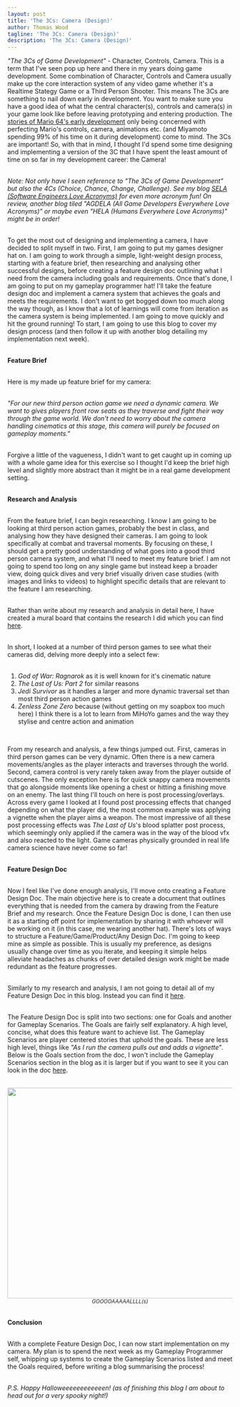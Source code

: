 ```yaml
---
layout: post
title: 'The 3Cs: Camera (Design)'
author: Thomas Wood
tagline: 'The 3Cs: Camera (Design)'
description: 'The 3Cs: Camera (Design)'
---
```


<p align="left">
  <i>"The 3Cs of Game Development"</i> - Character, Controls, Camera. This is a term that I've seen pop up here and there in my years doing game development. Some combination of Character, Controls and Camera usually make up the core interaction system of any video game whether it's a Realtime Stategy Game or a Third Person Shooter. This means The 3Cs are something to nail down early in development. You want to make sure you have a good idea of what the central character(s), controls and camera(s) in your game look like before leaving prototyping and entering production. The <a href="https://pixelatron.com/blog/the-making-of-super-mario-64-full-giles-goddard-interview-ngc/">stories of Mario 64's early development</a> only being concerned with perfecting Mario's controls, camera, animations etc. (and Miyamoto spending 99% of his time on it during development) come to mind. The 3Cs are important! So, with that in mind, I thought I'd spend some time designing and implementing a version of the 3C that I have spent the least amount of time on so far in my development career: the Camera!<br/><br/>
  
  <i>Note: Not only have I seen reference to "The 3Cs of Game Development" but also the 4Cs (Choice, Chance, Change, Challenge). See my blog <a href="https://helloimtw.me/pages/blogs/sela.html">SELA (Software Engineers Love Acronyms)</a> for even more acronym fun! On review, another blog tiled "AGDELA (All Game Developers Everywhere Love Acronyms)" or maybe even "HELA (Humans Everywhere Love Acronyms)" might be in order!</i><br/><br/>

  To get the most out of designing and implementing a camera, I have decided to split myself in two. First, I am going to put my games designer hat on. I am going to work through a simple, light-weight design process, starting with a feature brief, then researching and analysing other successful designs, before creating a feature design doc outlining what I need from the camera including goals and requirements. Once that's done, I am going to put on my gameplay programmer hat! I'll take the feature design doc and implement a camera system that achieves the goals and meets the requirements. I don't want to get bogged down too much along the way though, as I know that a lot of learnings will come from iteration as the camera system is being implemented. I am going to move quickly and hit the ground running! To start, I am going to use this blog to cover my design process (and then follow it up with another blog detailing my implementation next week).<br/><br/>

  <b>Feature Brief</b><br/><br/>

  Here is my made up feature brief for my camera:<br/><br/>

  <i>"For our new third person action game we need a dynamic camera. We want to gives players front row seats as they traverse and fight their way through the game world. We don't need to worry about the camera handling cinematics at this stage, this camera will purely be focused on gameplay moments."</i><br/><br/>

  Forgive a little of the vagueness, I didn't want to get caught up in coming up with a whole game idea for this exercise so I thought I'd keep the brief high level and slightly more abstract than it might be in a real game development setting.<br/><br/>
  
  <b>Research and Analysis</b><br/><br/>

  From the feature brief, I can begin researching. I know I am going to be looking at third person action games, probably the best in class, and analysing how they have designed their cameras. I am going to look specifically at combat and traversal moments. By focusing on these, I should get a pretty good understanding of what goes into a good third person camera system, and what I'll need to meet my feature brief. I am not going to spend too long on any single game but instead keep a broader view, doing quick dives and very brief visually driven case studies (with images and links to videos) to highlight specific details that are relevant to the feature I am researching.<br/><br/>

  Rather than write about my research and analysis in detail here, I have created a mural board that contains the research I did which you can find <a href="https://app.mural.co/t/asfadsf8488/m/asfadsf8488/1761920395146/77602e8713fa712ec7d742173beeac191712cb6d?sender=uc97fc6a5de48809d05dc4099">here</a>.<br/><br/>

In short, I looked at a number of third person games to see what their cameras did, delving more deeply into a select few:<br/><br/>

<ol type="2"><li><i>God of War: Ragnarok</i> as it is well known for it's cinematic nature</li><li><i>The Last of Us: Part 2</i> for similar reasons</li><li><i>Jedi Survivor</i> as it handles a larger and more dynamic traversal set than most third person action games</li><li><i>Zenless Zone Zero</i> because (without getting on my soapbox too much here) I think there is a lot to learn from MiHoYo games and the way they stylise and centre action and animation</li></ol><br/>

   From my research and analysis, a few things jumped out. First, cameras in third person games can be very dynamic. Often there is a new camera movements/angles as the player interacts and traverses through the world. Second, camera control is very rarely taken away from the player outside of cutscenes. The only exception here is for quick snappy camera movements that go alongside moments like opening a chest or hitting a finishing move on an enemy. The last thing I'll touch on here is post processing/overlays. Across every game I looked at I found post processing effects that changed depending on what the player did, the most common example was applying a vignette when the player aims a weapon. The most impressive of all these post processing effects was <i>The Last of Us</i>'s blood splatter post process, which seemingly only applied if the camera was in the way of the blood vfx and also reacted to the light. Game cameras physically grounded in real life camera science have never come so far!<br/><br/>
  
  <b>Feature Design Doc</b><br/><br/>

  Now I feel like I've done enough analysis, I'll move onto creating a Feature Design Doc. The main objective here is to create a document that outlines everything that is needed from the camera by drawing from the Feature Brief and my research. Once the Feature Design Doc is done, I can then use it as a starting off point for implementation by sharing it with whoever will be working on it (in this case, me wearing another hat). There's lots of ways to structure a Feature/Game/Product/Any Design Doc. I'm going to keep mine as simple as possible. This is usually my preference, as designs usually change over time as you iterate, and keeping it simple helps alleviate headaches as chunks of over detailed design work might be made redundant as the feature progresses.<br/><br/>

  Similarly to my research and analysis, I am not going to detail all of my Feature Design Doc in this blog. Instead you can find it <a href="https://app.mural.co/t/asfadsf8488/m/asfadsf8488/1761929908894/9bf195df9b89447f459d76aec7f847a13123a035?sender=uc97fc6a5de48809d05dc4099">here</a>.
<br/><br/>

The Feature Design Doc is split into two sections: one for Goals and another for Gameplay Scenarios. The Goals are fairly self explanatory. A high level, concise, what does this feature want to achieve list. The Gameplay Scenarios are player centered stories that uphold the goals. These are less high level, things like <i>"As I run the camera pulls out and adds a vignette"</i>. Below is the Goals section from the doc, I won't include the Gameplay Scenarios section in the blog as it is larger but if you want to see it you can look in the doc <a href="https://app.mural.co/t/asfadsf8488/m/asfadsf8488/1761929908894/9bf195df9b89447f459d76aec7f847a13123a035?sender=uc97fc6a5de48809d05dc4099">here</a>.<br/><br/>

<p align="center">
  <img src="https://twood27897.github.io/assets/camera/cameragoals.png" width="822" height="472"><br/><sup><i>GOOOOAAAAALLLL(s)</i></sup><br/><br/>
</p>

  <b>Conclusion</b><br/><br/>

  With a complete Feature Design Doc, I can now start implementation on my camera. My plan is to spend the next week as my Gameplay Programmer self, whipping up systems to create the Gameplay Scenarios listed and meet the Goals required, before writing a blog summarising the process!<br/><br/>

  <i>P.S. Happy Halloweeeeeeeeeeeen! (as of finishing this blog I am about to head out for a very spooky night!)</i>
  </p>

